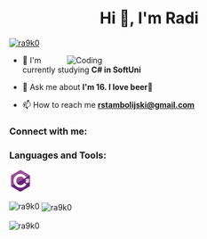 <h1 align="center">Hi 👋, I'm Radi</h1>
<p align="left"> <a href="https://github.com/ryo-ma/github-profile-trophy"><img src="https://github-profile-trophy.vercel.app/?username=ra9k0" alt="ra9k0" /></a> </p>
<img align="right" alt="Coding" width="400" src="https://media.tenor.com/GfSX-u7VGM4AAAAC/coding.gif">

- 🌱 I'm currently studying **C# in SoftUni**

- 💬 Ask me about **I'm 16. I love beer🍺**

- 📫 How to reach me **rstambolijski@gmail.com**

<h3 align="left">Connect with me:</h3>
<p align="left">
</p>

<h3 align="left">Languages and Tools:</h3>
<p align="left"> <a href="https://www.w3schools.com/cs/" target="_blank" rel="noreferrer"> <img src="https://raw.githubusercontent.com/devicons/devicon/master/icons/csharp/csharp-original.svg" alt="csharp" width="40" height="40"/> </a> </p>

<p><img align="left" src="https://github-readme-stats.vercel.app/api/top-langs?username=ra9k0&show_icons=true&theme=dark&locale=en&layout=compact" alt="ra9k0" /></p>

<p>&nbsp;<img align="center" src="https://github-readme-stats.vercel.app/api?username=ra9k0&show_icons=true&theme=dark&locale=en" alt="ra9k0" /></p>

<p><img align="center" src="https://github-readme-streak-stats.herokuapp.com/?user=ra9k0&theme=dark" alt="ra9k0" /></p>
